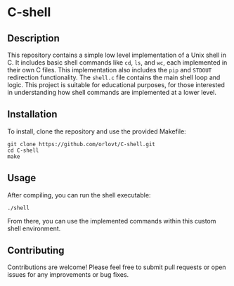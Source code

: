 # C-shell

## Description
This repository contains a simple low level implementation of a Unix shell in C. It includes basic shell commands like `cd`, `ls`, and `wc`, each implemented in their own C files. This implementation also includes the `pip` and `STDOUT` redirection functionality. The `shell.c` file contains the main shell loop and logic. This project is suitable for educational purposes, for those interested in understanding how shell commands are implemented at a lower level.

## Installation
To install, clone the repository and use the provided Makefile:
```
git clone https://github.com/orlovt/C-shell.git
cd C-shell
make
```

## Usage
After compiling, you can run the shell executable:
```
./shell

```
From there, you can use the implemented commands within this custom shell environment.

## Contributing
Contributions are welcome! Please feel free to submit pull requests or open issues for any improvements or bug fixes.
